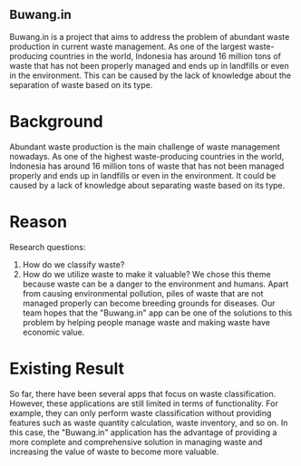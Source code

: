 ## Buwang.in
Buwang.in is a project that aims to address the problem of abundant waste production in current waste management. As one of the largest waste-producing countries in the world, Indonesia has around 16 million tons of waste that has not been properly managed and ends up in landfills or even in the environment. This can be caused by the lack of knowledge about the separation of waste based on its type.

# Background
Abundant waste production is the main challenge of waste management nowadays. As one of the highest waste-producing countries in the world, Indonesia has around 16 million tons of waste that has not been managed properly and ends up in landfills or even in the environment. It could be caused by a lack of knowledge about separating waste based on its type.

# Reason
Research questions:
1. How do we classify waste?
2. How do we utilize waste to make it valuable?
We chose this theme because waste can be a danger to the environment and humans. Apart from causing environmental pollution, piles of waste that are not managed properly can become breeding grounds for diseases. Our team hopes that the "Buwang.in" app can be one of the solutions to this problem by helping people manage waste and making waste have economic value.

# Existing Result
So far, there have been several apps that focus on waste classification. However, these applications are still limited in terms of functionality. For example, they can only perform waste classification without providing features such as waste quantity calculation, waste inventory, and so on. In this case, the "Buwang.in" application has the advantage of providing a more complete and comprehensive solution in managing waste and increasing the value of waste to become more valuable.
